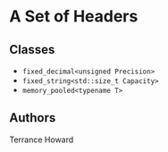 # A Set of Headers

## Classes
* ```fixed_decimal<unsigned Precision>```
* ```fixed_string<std::size_t Capacity>```
* ```memory_pooled<typename T>```

## Authors
Terrance Howard
